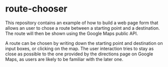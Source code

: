 # route-chooser

This repository contains an example of how to build a web page form that
allows an user to chose a route between a starting point and a
destination.  The route will then be shown using the Google Maps public
API.

A route can be chosen by writing down the starting point and destination
on input boxes, or clicking on the map.  The user interaction tries to
stay as close as possible to the one provided by the directions page on
Google Maps, as users are likely to be familiar with the later one.
